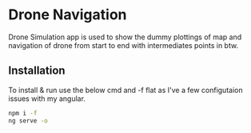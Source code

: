 # Drone Navigation

Drone Simulation app is used to show the dummy plottings of map and navigation of drone from start to end with intermediates points in btw.

## Installation

To install & run use the below cmd and -f flat as I've a few configutaion issues with my angular.

```bash
npm i -f
ng serve -o
```
